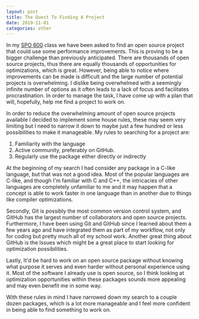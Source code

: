 ```yaml
---
layout: post
title: The Quest To Finding A Project
date: 2019-11-01
categories: other
---
```


In my [SPO 600] class we have been asked to find an open source project that could use some performance improvements. This is proving to be a bigger challenge than previously anticipated. There are thousands of open source projects, thus there are equally thousands of opportunities for optimizations, which is great. However, being able to notice where improvements can be made is difficult and the large number of potential projects is overwhelming. I dislike being overwhelmed with a seemingly infinite number of options as it often leads to a lack of focus and facilitates procrastination. In order to manage the task, I have come up with a plan that will, hopefully, help me find a project to work on.

In order to reduce the overwhelming amount of open source projects available I decided to implement some house rules, these may seem very limiting but I need to narrow it down to maybe just a few hundred or less possibilities to make it manageable. My rules to searching for a project are:

1. Familiarity with the language
2. Active community, preferably on GitHub.
3. Regularly use the package either directly or indirectly

At the beginning of my search I had consider any package in a C-like language, but that was not a good idea. Most of the popular languages are C-like, and though I'm familiar with C and C++, the intricacies of other languages are completely unfamiliar to me and it may happen that a concept is able to work faster in one language than in another due to things like compiler optimizations.

Secondly, Git is possibly the most common version control system, and GitHub has the largest number of collaborators and open source projects. Furthermore, I have been using Git and GitHub since I learned about them a few years ago and have integrated them as part of my workflow, not only for coding but pretty much all of my school work. Another great thing about GitHub is the Issues which might be a great place to start looking for optimization possibilities.

Lastly, It'd be hard to work on an open source package without knowing what purpose it serves and even harder without personal experience using it. Most of the software I already use is open source, so I think looking at optimization opportunities within these packages sounds more appealing and may even benefit me in some way.

With these rules in mind I have narrowed down my search to a couple dozen packages, which is a lot more manageable and I feel more confident in being able to find something to work on.

[spo 600]: https://wiki.cdot.senecacollege.ca/wiki/SPO600
